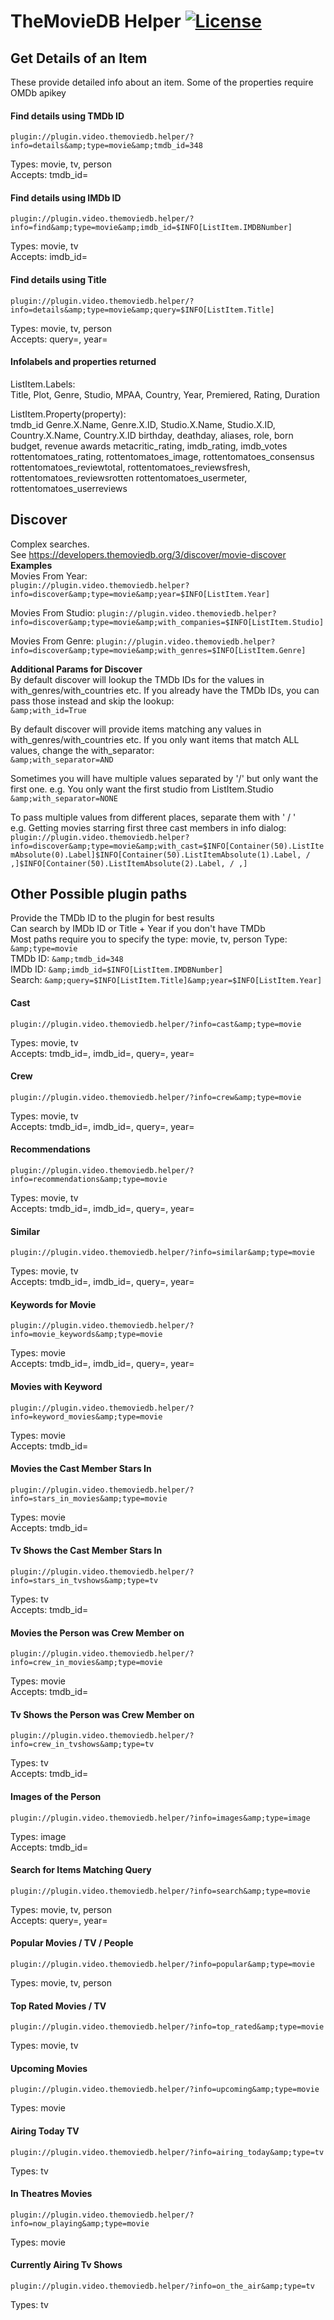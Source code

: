 # TheMovieDB Helper [![License](https://img.shields.io/badge/License-GPLv3-blue)](https://github.com/jurialmunkey/plugin.video.themoviedb.helper/blob/master/LICENSE.txt)


## Get Details of an Item
These provide detailed info about an item. Some of the properties require OMDb apikey

#### Find details using TMDb ID
`plugin://plugin.video.themoviedb.helper/?info=details&amp;type=movie&amp;tmdb_id=348`

Types: movie, tv, person  
Accepts: tmdb_id=


#### Find details using IMDb ID
`plugin://plugin.video.themoviedb.helper/?info=find&amp;type=movie&amp;imdb_id=$INFO[ListItem.IMDBNumber]`

Types: movie, tv  
Accepts: imdb_id=


#### Find details using Title
`plugin://plugin.video.themoviedb.helper/?info=details&amp;type=movie&amp;query=$INFO[ListItem.Title]`

Types: movie, tv, person  
Accepts: query=, year=


#### Infolabels and properties returned
ListItem.Labels:  
Title, Plot, Genre, Studio, MPAA, Country, Year, Premiered, Rating, Duration

ListItem.Property(property):  
tmdb_id
Genre.X.Name, Genre.X.ID, Studio.X.Name, Studio.X.ID, Country.X.Name, Country.X.ID
birthday, deathday, aliases, role, born
budget, revenue
awards
metacritic_rating, 
imdb_rating, imdb_votes
rottentomatoes_rating, rottentomatoes_image, rottentomatoes_consensus
rottentomatoes_reviewtotal, rottentomatoes_reviewsfresh, rottentomatoes_reviewsrotten
rottentomatoes_usermeter, rottentomatoes_userreviews


## Discover
Complex searches.  
See https://developers.themoviedb.org/3/discover/movie-discover  
**Examples**  
Movies From Year:  
`plugin://plugin.video.themoviedb.helper?info=discover&amp;type=movie&amp;year=$INFO[ListItem.Year]`

Movies From Studio:
`plugin://plugin.video.themoviedb.helper?info=discover&amp;type=movie&amp;with_companies=$INFO[ListItem.Studio]`

Movies From Genre:
`plugin://plugin.video.themoviedb.helper?info=discover&amp;type=movie&amp;with_genres=$INFO[ListItem.Genre]`


**Additional Params for Discover**  
By default discover will lookup the TMDb IDs for the values in with_genres/with_countries etc.
If you already have the TMDb IDs, you can pass those instead and skip the lookup:  
`&amp;with_id=True`

By default discover will provide items matching any values in with_genres/with_countries etc. 
If you only want items that match ALL values, change the with_separator:  
`&amp;with_separator=AND`

Sometimes you will have multiple values separated by '/' but only want the first one. 
e.g. You only want the first studio from ListItem.Studio  
`&amp;with_separator=NONE`

To pass multiple values from different places, separate them with ' / '  
e.g. Getting movies starring first three cast members in info dialog:  
`plugin://plugin.video.themoviedb.helper?info=discover&amp;type=movie&amp;with_cast=$INFO[Container(50).ListItemAbsolute(0).Label]$INFO[Container(50).ListItemAbsolute(1).Label, / ,]$INFO[Container(50).ListItemAbsolute(2).Label, / ,]`



## Other Possible plugin paths
Provide the TMDb ID to the plugin for best results  
Can search by IMDb ID or Title + Year if you don't have TMDb  
Most paths require you to specify the type: movie, tv, person
Type: `&amp;type=movie`  
TMDb ID: `&amp;tmdb_id=348`  
IMDb ID: `&amp;imdb_id=$INFO[ListItem.IMDBNumber]`  
Search: `&amp;query=$INFO[ListItem.Title]&amp;year=$INFO[ListItem.Year]`  


#### Cast
`plugin://plugin.video.themoviedb.helper/?info=cast&amp;type=movie`

Types: movie, tv  
Accepts: tmdb_id=, imdb_id=, query=, year=


#### Crew
`plugin://plugin.video.themoviedb.helper/?info=crew&amp;type=movie`

Types: movie, tv  
Accepts: tmdb_id=, imdb_id=, query=, year=


#### Recommendations
`plugin://plugin.video.themoviedb.helper/?info=recommendations&amp;type=movie`

Types: movie, tv  
Accepts: tmdb_id=, imdb_id=, query=, year=


#### Similar
`plugin://plugin.video.themoviedb.helper/?info=similar&amp;type=movie`

Types: movie, tv  
Accepts: tmdb_id=, imdb_id=, query=, year=


#### Keywords for Movie
`plugin://plugin.video.themoviedb.helper/?info=movie_keywords&amp;type=movie`

Types: movie  
Accepts: tmdb_id=, imdb_id=, query=, year=


#### Movies with Keyword
`plugin://plugin.video.themoviedb.helper/?info=keyword_movies&amp;type=movie`

Types: movie  
Accepts: tmdb_id=


#### Movies the Cast Member Stars In
`plugin://plugin.video.themoviedb.helper/?info=stars_in_movies&amp;type=movie`

Types: movie  
Accepts: tmdb_id=


#### Tv Shows the Cast Member Stars In
`plugin://plugin.video.themoviedb.helper/?info=stars_in_tvshows&amp;type=tv`

Types: tv  
Accepts: tmdb_id=


#### Movies the Person was Crew Member on
`plugin://plugin.video.themoviedb.helper/?info=crew_in_movies&amp;type=movie`

Types: movie  
Accepts: tmdb_id=


#### Tv Shows the Person was Crew Member on
`plugin://plugin.video.themoviedb.helper/?info=crew_in_tvshows&amp;type=tv`

Types: tv  
Accepts: tmdb_id=


#### Images of the Person
`plugin://plugin.video.themoviedb.helper/?info=images&amp;type=image`

Types: image  
Accepts: tmdb_id=


#### Search for Items Matching Query
`plugin://plugin.video.themoviedb.helper/?info=search&amp;type=movie`

Types: movie, tv, person  
Accepts: query=, year=


#### Popular Movies / TV / People
`plugin://plugin.video.themoviedb.helper/?info=popular&amp;type=movie`

Types: movie, tv, person  


#### Top Rated Movies / TV
`plugin://plugin.video.themoviedb.helper/?info=top_rated&amp;type=movie`

Types: movie, tv  


#### Upcoming Movies
`plugin://plugin.video.themoviedb.helper/?info=upcoming&amp;type=movie`

Types: movie  


#### Airing Today TV
`plugin://plugin.video.themoviedb.helper/?info=airing_today&amp;type=tv`

Types: tv  


#### In Theatres Movies
`plugin://plugin.video.themoviedb.helper/?info=now_playing&amp;type=movie`

Types: movie  


#### Currently Airing Tv Shows
`plugin://plugin.video.themoviedb.helper/?info=on_the_air&amp;type=tv`

Types: tv  


